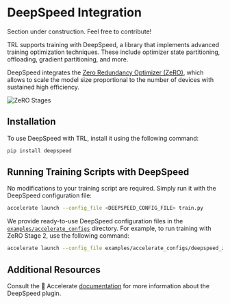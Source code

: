 # DeepSpeed Integration

<Tip warning={true}>

Section under construction. Feel free to contribute!

</Tip>

TRL supports training with DeepSpeed, a library that implements advanced training optimization techniques. These include optimizer state partitioning, offloading, gradient partitioning, and more.

DeepSpeed integrates the [Zero Redundancy Optimizer (ZeRO)](https://huggingface.co/papers/1910.02054), which allows to scale the model size proportional to the number of devices with sustained high efficiency.

![ZeRO Stages](https://huggingface.co/datasets/trl-lib/documentation-images/resolve/main/zero_stages.png)

## Installation

To use DeepSpeed with TRL, install it using the following command:

```bash
pip install deepspeed
```

## Running Training Scripts with DeepSpeed

No modifications to your training script are required. Simply run it with the DeepSpeed configuration file:

```bash
accelerate launch --config_file <DEEPSPEED_CONFIG_FILE> train.py
```

We provide ready-to-use DeepSpeed configuration files in the [`examples/accelerate_configs`](https://github.com/huggingface/trl/tree/main/examples/accelerate_configs) directory. For example, to run training with ZeRO Stage 2, use the following command:

```bash
accelerate launch --config_file examples/accelerate_configs/deepspeed_zero2.yaml train.py
```

## Additional Resources

Consult the 🤗 Accelerate [documentation](https://huggingface.co/docs/accelerate/usage_guides/deepspeed) for more information about the DeepSpeed plugin.
